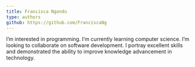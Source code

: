 ```yaml
---
title: Francisca Ngondu
type: authors
github: https://github.com/FranciscaNg
---
```

I’m interested in programming. I’m currently learning computer science. I’m looking to collaborate on software development. I  portray excellent skills and demonstrated the ability to improve knowledge advancement in technology.
